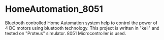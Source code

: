 # HomeAutomation_8051
Bluetooth controlled Home Automation system help to control the power of 4 DC motors using bluetooth technology.
This project is written in "keil" and tested on "Proteus" simulator.
8051 Microcontroller is used.
